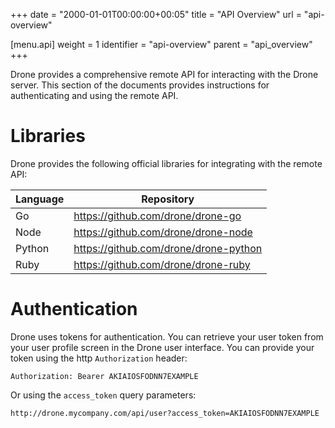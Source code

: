 +++
date = "2000-01-01T00:00:00+00:05"
title = "API Overview"
url = "api-overview"

[menu.api]
  weight = 1
  identifier = "api-overview"
  parent = "api_overview"
+++

Drone provides a comprehensive remote API for interacting with the Drone server. This section of the documents provides instructions for authenticating and using the remote API.

# Libraries

Drone provides the following official libraries for integrating with the remote API:

Language | Repository
-------- | ----------
Go       | https://github.com/drone/drone-go
Node     | https://github.com/drone/drone-node
Python   | https://github.com/drone/drone-python
Ruby     | https://github.com/drone/drone-ruby

# Authentication

Drone uses tokens for authentication. You can retrieve your user token from your user profile screen in the Drone user interface. You can provide your token using the http `Authorization` header:

```
Authorization: Bearer AKIAIOSFODNN7EXAMPLE
```

Or using the `access_token` query parameters:

```
http://drone.mycompany.com/api/user?access_token=AKIAIOSFODNN7EXAMPLE
```

